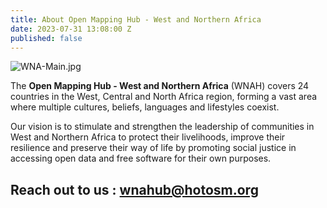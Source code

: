 ```yaml
---
title: About Open Mapping Hub - West and Northern Africa
date: 2023-07-31 13:08:00 Z
published: false
---
```



![WNA-Main.jpg](/uploads/WNA-Main.jpg)

The **Open Mapping Hub - West and Northern Africa** (WNAH) covers 24 countries in the West, Central and North Africa region, forming a vast area where multiple cultures, beliefs, languages and lifestyles coexist.

Our vision is to stimulate and strengthen the leadership of communities in West and Northern Africa to protect their livelihoods, improve their resilience and preserve their way of life by promoting social justice in accessing open data and free software for their own purposes.

## **Reach out to us** : wnahub@hotosm.org